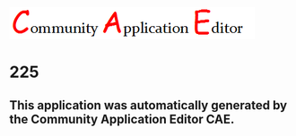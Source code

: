 ![CAE](https://github.com/CAE-Community-Application-Editor/CAE-Deployment-Temp/blob/master/img/logo.png)  

225
===================


This application was automatically generated by the Community Application Editor CAE.  
---------------
